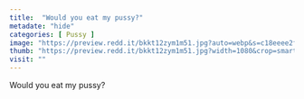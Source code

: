 ```yaml
---
title:  "Would you eat my pussy?"
metadate: "hide"
categories: [ Pussy ]
image: "https://preview.redd.it/bkkt12zym1m51.jpg?auto=webp&s=c18eeee2f37b80bb88512813346cad009eff7659"
thumb: "https://preview.redd.it/bkkt12zym1m51.jpg?width=1080&crop=smart&auto=webp&s=72ddf1e25592fd5780555c58f0432552d8ac3f7d"
visit: ""
---
```

Would you eat my pussy?
